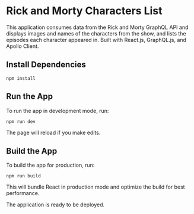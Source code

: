 # Rick and Morty Characters List

This application consumes data from the Rick and Morty GraphQL API and displays images and names of the characters from the show, and lists the episodes each character appeared in. Built with React.js, GraphQL.js, and Apollo Client.

## Install Dependencies

```
npm install
```

## Run the App

To run the app in development mode, run:

```
npm run dev
```

The page will reload if you make edits.

## Build the App

To build the app for production, run:

```
npm run build
```

This will bundle React in production mode and optimize the build for best performance.

The application is ready to be deployed.